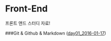 # Front-End
프론트 앤드 스터디 자료!

###Git & Github & Markdown ([day01_2016-01-17](day01_2016-01-17/README.md))
